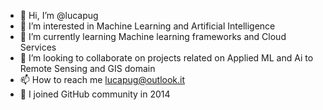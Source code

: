 - 👋 Hi, I’m @lucapug
- 👀 I’m interested in Machine Learning and Artificial Intelligence
- 🌱 I’m currently learning Machine learning frameworks and Cloud Services
- 💞️ I’m looking to collaborate on projects related on Applied ML and Ai to Remote Sensing and GIS domain
- 📫 How to reach me lucapug@outlook.it
- 🛴  I joined GitHub community in 2014

<!---
lucapug/lucapug is a ✨ special ✨ repository because its `README.md` (this file) appears on your GitHub profile.
You can click the Preview link to take a look at your changes.
--->
